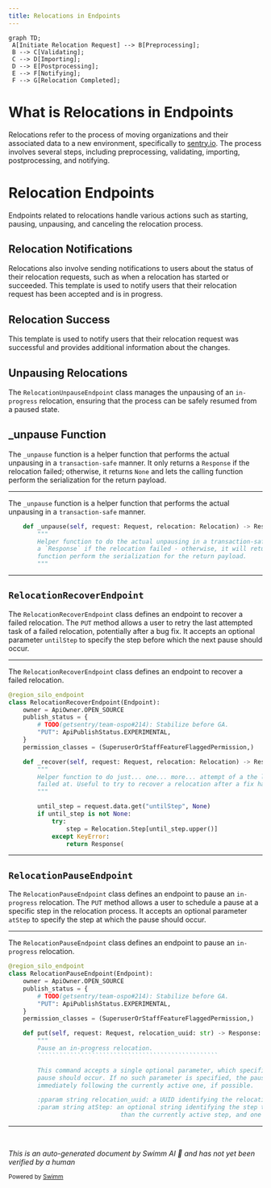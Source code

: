 ```yaml
---
title: Relocations in Endpoints
---
```

```mermaid
graph TD;
 A[Initiate Relocation Request] --> B[Preprocessing];
 B --> C[Validating];
 C --> D[Importing];
 D --> E[Postprocessing];
 E --> F[Notifying];
 F --> G[Relocation Completed];
```

# What is Relocations in Endpoints

Relocations refer to the process of moving organizations and their associated data to a new environment, specifically to [sentry.io](http://sentry.io). The process involves several steps, including preprocessing, validating, importing, postprocessing, and notifying.

# Relocation Endpoints

Endpoints related to relocations handle various actions such as starting, pausing, unpausing, and canceling the relocation process.

## Relocation Notifications

Relocations also involve sending notifications to users about the status of their relocation requests, such as when a relocation has started or succeeded. This template is used to notify users that their relocation request has been accepted and is in progress.

## Relocation Success

This template is used to notify users that their relocation request was successful and provides additional information about the changes.

## Unpausing Relocations

The <SwmToken path="src/sentry/api/endpoints/relocations/unpause.py" pos="33:2:2" line-data="class RelocationUnpauseEndpoint(Endpoint):">`RelocationUnpauseEndpoint`</SwmToken> class manages the unpausing of an <SwmToken path="src/sentry/api/endpoints/relocations/pause.py" pos="43:5:7" line-data="        Pause an in-progress relocation.">`in-progress`</SwmToken> relocation, ensuring that the process can be safely resumed from a paused state.

## \_unpause Function

The <SwmToken path="src/sentry/api/endpoints/relocations/unpause.py" pos="41:3:3" line-data="    def _unpause(self, request: Request, relocation: Relocation) -&gt; Response | None:">`_unpause`</SwmToken> function is a helper function that performs the actual unpausing in a <SwmToken path="src/sentry/api/endpoints/relocations/unpause.py" pos="43:19:21" line-data="        Helper function to do the actual unpausing in a transaction-safe manner. It will only return">`transaction-safe`</SwmToken> manner. It only returns a <SwmToken path="src/sentry/api/endpoints/relocations/unpause.py" pos="41:22:22" line-data="    def _unpause(self, request: Request, relocation: Relocation) -&gt; Response | None:">`Response`</SwmToken> if the relocation failed; otherwise, it returns `None` and lets the calling function perform the serialization for the return payload.

<SwmSnippet path="/src/sentry/api/endpoints/relocations/unpause.py" line="41">

---

The <SwmToken path="src/sentry/api/endpoints/relocations/unpause.py" pos="41:3:3" line-data="    def _unpause(self, request: Request, relocation: Relocation) -&gt; Response | None:">`_unpause`</SwmToken> function is a helper function that performs the actual unpausing in a <SwmToken path="src/sentry/api/endpoints/relocations/unpause.py" pos="43:19:21" line-data="        Helper function to do the actual unpausing in a transaction-safe manner. It will only return">`transaction-safe`</SwmToken> manner.

```python
    def _unpause(self, request: Request, relocation: Relocation) -> Response | None:
        """
        Helper function to do the actual unpausing in a transaction-safe manner. It will only return
        a `Response` if the relocation failed - otherwise, it will return `None` and let the calling
        function perform the serialization for the return payload.
        """
```

---

</SwmSnippet>

## <SwmToken path="src/sentry/api/endpoints/relocations/recover.py" pos="35:2:2" line-data="class RelocationRecoverEndpoint(Endpoint):">`RelocationRecoverEndpoint`</SwmToken>

The <SwmToken path="src/sentry/api/endpoints/relocations/recover.py" pos="35:2:2" line-data="class RelocationRecoverEndpoint(Endpoint):">`RelocationRecoverEndpoint`</SwmToken> class defines an endpoint to recover a failed relocation. The <SwmToken path="src/sentry/api/endpoints/relocations/recover.py" pos="39:2:2" line-data="        &quot;PUT&quot;: ApiPublishStatus.EXPERIMENTAL,">`PUT`</SwmToken> method allows a user to retry the last attempted task of a failed relocation, potentially after a bug fix. It accepts an optional parameter <SwmToken path="src/sentry/api/endpoints/relocations/recover.py" pos="49:12:12" line-data="        until_step = request.data.get(&quot;untilStep&quot;, None)">`untilStep`</SwmToken> to specify the step before which the next pause should occur.

<SwmSnippet path="/src/sentry/api/endpoints/relocations/recover.py" line="34">

---

The <SwmToken path="src/sentry/api/endpoints/relocations/recover.py" pos="35:2:2" line-data="class RelocationRecoverEndpoint(Endpoint):">`RelocationRecoverEndpoint`</SwmToken> class defines an endpoint to recover a failed relocation.

```python
@region_silo_endpoint
class RelocationRecoverEndpoint(Endpoint):
    owner = ApiOwner.OPEN_SOURCE
    publish_status = {
        # TODO(getsentry/team-ospo#214): Stabilize before GA.
        "PUT": ApiPublishStatus.EXPERIMENTAL,
    }
    permission_classes = (SuperuserOrStaffFeatureFlaggedPermission,)

    def _recover(self, request: Request, relocation: Relocation) -> Response | None:
        """
        Helper function to do just... one... more... attempt of a the last task that the relocation
        failed at. Useful to try to recover a relocation after a fix has been pushed.
        """

        until_step = request.data.get("untilStep", None)
        if until_step is not None:
            try:
                step = Relocation.Step[until_step.upper()]
            except KeyError:
                return Response(
```

---

</SwmSnippet>

## <SwmToken path="src/sentry/api/endpoints/relocations/pause.py" pos="33:2:2" line-data="class RelocationPauseEndpoint(Endpoint):">`RelocationPauseEndpoint`</SwmToken>

The <SwmToken path="src/sentry/api/endpoints/relocations/pause.py" pos="33:2:2" line-data="class RelocationPauseEndpoint(Endpoint):">`RelocationPauseEndpoint`</SwmToken> class defines an endpoint to pause an <SwmToken path="src/sentry/api/endpoints/relocations/pause.py" pos="43:5:7" line-data="        Pause an in-progress relocation.">`in-progress`</SwmToken> relocation. The <SwmToken path="src/sentry/api/endpoints/relocations/recover.py" pos="39:2:2" line-data="        &quot;PUT&quot;: ApiPublishStatus.EXPERIMENTAL,">`PUT`</SwmToken> method allows a user to schedule a pause at a specific step in the relocation process. It accepts an optional parameter <SwmToken path="src/sentry/api/endpoints/relocations/pause.py" pos="51:6:6" line-data="        :param string atStep: an optional string identifying the step to pause at; must be greater">`atStep`</SwmToken> to specify the step at which the pause should occur.

<SwmSnippet path="/src/sentry/api/endpoints/relocations/pause.py" line="32">

---

The <SwmToken path="src/sentry/api/endpoints/relocations/pause.py" pos="33:2:2" line-data="class RelocationPauseEndpoint(Endpoint):">`RelocationPauseEndpoint`</SwmToken> class defines an endpoint to pause an <SwmToken path="src/sentry/api/endpoints/relocations/pause.py" pos="43:5:7" line-data="        Pause an in-progress relocation.">`in-progress`</SwmToken> relocation.

```````````````````````````````````````````````````python
@region_silo_endpoint
class RelocationPauseEndpoint(Endpoint):
    owner = ApiOwner.OPEN_SOURCE
    publish_status = {
        # TODO(getsentry/team-ospo#214): Stabilize before GA.
        "PUT": ApiPublishStatus.EXPERIMENTAL,
    }
    permission_classes = (SuperuserOrStaffFeatureFlaggedPermission,)

    def put(self, request: Request, relocation_uuid: str) -> Response:
        """
        Pause an in-progress relocation.
        ``````````````````````````````````````````````````

        This command accepts a single optional parameter, which specifies the step BEFORE which the
        pause should occur. If no such parameter is specified, the pause is scheduled for the step
        immediately following the currently active one, if possible.

        :pparam string relocation_uuid: a UUID identifying the relocation.
        :param string atStep: an optional string identifying the step to pause at; must be greater
                               than the currently active step, and one of: `PREPROCESSING`,
```````````````````````````````````````````````````

---

</SwmSnippet>

&nbsp;

*This is an auto-generated document by Swimm AI 🌊 and has not yet been verified by a human*

<SwmMeta version="3.0.0" repo-id="Z2l0aHViJTNBJTNBc2VudHJ5LWRlbW8tMSUzQSUzQVN3aW1tLURlbW8=" repo-name="sentry-demo-1" doc-type="overview"><sup>Powered by [Swimm](/)</sup></SwmMeta>
